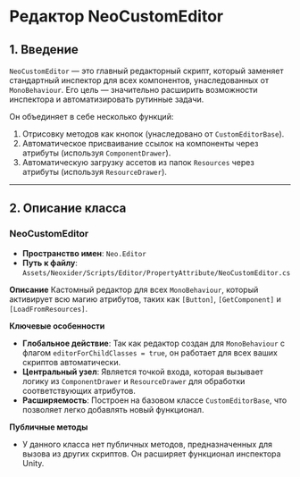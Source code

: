 # Редактор NeoCustomEditor

## 1. Введение

`NeoCustomEditor` — это главный редакторный скрипт, который заменяет стандартный инспектор для всех компонентов, унаследованных от `MonoBehaviour`. Его цель — значительно расширить возможности инспектора и автоматизировать рутинные задачи.

Он объединяет в себе несколько функций:
1.  Отрисовку методов как кнопок (унаследовано от `CustomEditorBase`).
2.  Автоматическое присваивание ссылок на компоненты через атрибуты (используя `ComponentDrawer`).
3.  Автоматическую загрузку ассетов из папок `Resources` через атрибуты (используя `ResourceDrawer`).

---

## 2. Описание класса

### NeoCustomEditor
- **Пространство имен**: `Neo.Editor`
- **Путь к файлу**: `Assets/Neoxider/Scripts/Editor/PropertyAttribute/NeoCustomEditor.cs`

**Описание**
Кастомный редактор для всех `MonoBehaviour`, который активирует всю магию атрибутов, таких как `[Button]`, `[GetComponent]` и `[LoadFromResources]`.

**Ключевые особенности**
- **Глобальное действие**: Так как редактор создан для `MonoBehaviour` с флагом `editorForChildClasses = true`, он работает для всех ваших скриптов автоматически.
- **Центральный узел**: Является точкой входа, которая вызывает логику из `ComponentDrawer` и `ResourceDrawer` для обработки соответствующих атрибутов.
- **Расширяемость**: Построен на базовом классе `CustomEditorBase`, что позволяет легко добавлять новый функционал.

**Публичные методы**
- У данного класса нет публичных методов, предназначенных для вызова из других скриптов. Он расширяет функционал инспектора Unity.
